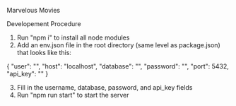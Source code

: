 Marvelous Movies

Developement Procedure

1. Run "npm i" to install all node modules
2. Add an env.json file in the root directory (same level as package.json) that looks like this:

{
	"user": "",
	"host": "localhost",
	"database": "",
	"password": "",
	"port": 5432,
	"api_key": ""
}

3. Fill in the username, database, password, and api_key fields
4. Run "npm run start" to start the server

